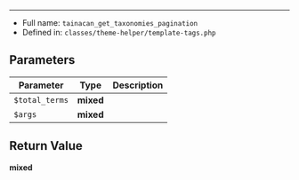 
***

* Full name: `tainacan_get_taxonomies_pagination`
* Defined in: `classes/theme-helper/template-tags.php`

## Parameters

| Parameter      | Type      | Description |
|----------------|-----------|-------------|
| `$total_terms` | **mixed** |             |
| `$args`        | **mixed** |             |

## Return Value

**mixed**
